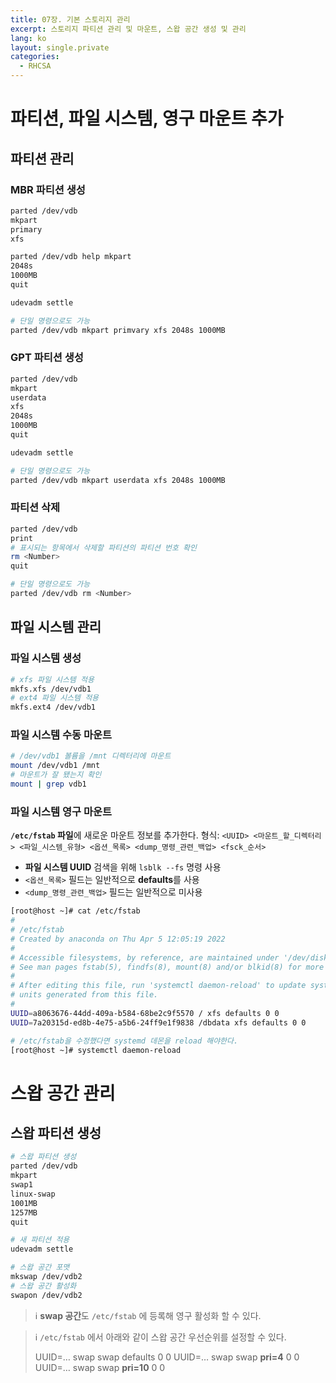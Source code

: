 ```yaml
---
title: 07장. 기본 스토리지 관리
excerpt: 스토리지 파티션 관리 및 마운트, 스왑 공간 생성 및 관리
lang: ko
layout: single.private
categories:
  - RHCSA
---
```


# 파티션, 파일 시스템, 영구 마운트 추가

## 파티션 관리

### MBR 파티션 생성

```bash
parted /dev/vdb
mkpart
primary
xfs

parted /dev/vdb help mkpart
2048s
1000MB
quit

udevadm settle

# 단일 명령으로도 가능
parted /dev/vdb mkpart primvary xfs 2048s 1000MB
```

### GPT 파티션 생성

```bash
parted /dev/vdb
mkpart
userdata
xfs
2048s
1000MB
quit

udevadm settle

# 단일 명령으로도 가능
parted /dev/vdb mkpart userdata xfs 2048s 1000MB
```

### 파티션 삭제

```bash
parted /dev/vdb
print
# 표시되는 항목에서 삭제할 파티션의 파티션 번호 확인
rm <Number>
quit

# 단일 명령으로도 가능
parted /dev/vdb rm <Number>
```

## 파일 시스템 관리

### 파일 시스템 생성

```bash
# xfs 파일 시스템 적용
mkfs.xfs /dev/vdb1
# ext4 파일 시스템 적용
mkfs.ext4 /dev/vdb1
```

### 파일 시스템 수동 마운트

```bash
# /dev/vdb1 볼륨을 /mnt 디렉터리에 마운트
mount /dev/vdb1 /mnt
# 마운트가 잘 됐는지 확인
mount | grep vdb1
```

### 파일 시스템 영구 마운트

**`/etc/fstab` 파일**에 새로운 마운트 정보를 추가한다.
형식: `<UUID> <마운트_할_디렉터리> <파일_시스템_유형> <옵션_목록> <dump_명령_관련_백업> <fsck_순서>` 

- **파일 시스템 UUID** 검색을 위해 `lsblk --fs` 명령 사용
- `<옵션_목록>` 필드는 일반적으로 **defaults**를 사용
- `<dump_명령_관련_백업>` 필드는 일반적으로 미사용

```bash
[root@host ~]# cat /etc/fstab
#
# /etc/fstab
# Created by anaconda on Thu Apr 5 12:05:19 2022
#
# Accessible filesystems, by reference, are maintained under '/dev/disk/'.
# See man pages fstab(5), findfs(8), mount(8) and/or blkid(8) for more info.
#
# After editing this file, run 'systemctl daemon-reload' to update systemd
# units generated from this file.
#
UUID=a8063676-44dd-409a-b584-68be2c9f5570 / xfs defaults 0 0
UUID=7a20315d-ed8b-4e75-a5b6-24ff9e1f9838 /dbdata xfs defaults 0 0

# /etc/fstab을 수정했다면 systemd 데몬을 reload 해야한다.
[root@host ~]# systemctl daemon-reload
```

# 스왑 공간 관리

## 스왑 파티션 생성

```bash
# 스왑 파티션 생성
parted /dev/vdb
mkpart
swap1
linux-swap
1001MB
1257MB
quit

# 새 파티션 적용
udevadm settle

# 스왑 공간 포맷
mkswap /dev/vdb2
# 스왑 공간 활성화
swapon /dev/vdb2
```

>ℹ️ **swap 공간**도 `/etc/fstab` 에 등록해 영구 활성화 할 수 있다.

>ℹ️ `/etc/fstab` 에서 아래와 같이 스왑 공간 우선순위를 설정할 수 있다.
>
>UUID=… swap swap defaults 0 0
>UUID=… swap swap **pri=4** 0 0
>UUID=… swap swap **pri=10** 0 0